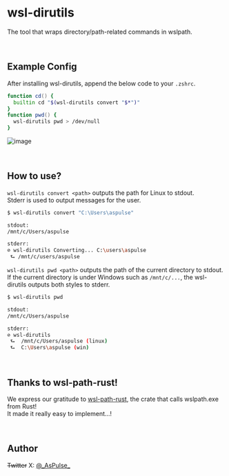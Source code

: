 # wsl-dirutils
The tool that wraps directory/path-related commands in wslpath.

<br />

## Example Config

After installing wsl-dirutils, append the below code to your `.zshrc`.
```zsh
function cd() {
  builtin cd "$(wsl-dirutils convert "$*")"
}
function pwd() {
  wsl-dirutils pwd > /dev/null
}
```
![image](https://github.com/AsPulse/wsl-dirutils/assets/84216737/c47883a1-a4dd-4840-86c6-5308797355be)



<br />

## How to use?

`wsl-dirutils convert <path>` outputs the path for Linux to stdout.  
Stderr is used to output messages for the user.

```bash
$ wsl-dirutils convert "C:\Users\aspulse"

stdout:
/mnt/c/Users/aspulse

stderr:
⊘ wsl-dirutils Converting... C:\users\aspulse
 ⮑ /mnt/c/users/aspulse
```

`wsl-dirutils pwd <path>` outputs the path of the current directory to stdout.  
If the current directory is under Windows such as `/mnt/c/...`, the wsl-dirutils outputs both styles to stderr.
```bash
$ wsl-dirutils pwd

stdout:
/mnt/c/Users/aspulse

stderr:
⊘ wsl-dirutils
 ⮑  /mnt/c/Users/aspulse (linux)
 ⮑  C:\Users\aspulse (win)
```

<br />

## Thanks to wsl-path-rust! 

We express our gratitude to [wsl-path-rust](https://github.com/pratikpc/wsl-path-rust), the crate that calls wslpath.exe from Rust!  
It made it really easy to implement...!

<br />

## Author

~~Twitter~~ X: [@\_AsPulse\_](https://x.com/_AsPulse_)


